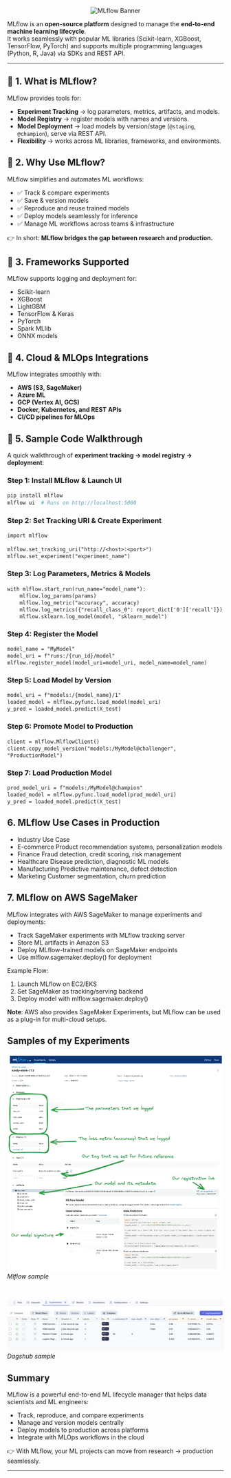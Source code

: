 <p align="center">
  <img src="https://capsule-render.vercel.app/api?type=waving&color=0:D68858,100:D6BF58&height=200&section=header&text=MLflow%20Lifecycle%20Management&fontSize=40&fontColor=fff&fontAlignY=35" alt="MLflow Banner"/>
</p>

MLflow is an **open-source platform** designed to manage the **end-to-end machine learning lifecycle**.  
It works seamlessly with popular ML libraries (Scikit-learn, XGBoost, TensorFlow, PyTorch) and supports multiple programming languages (Python, R, Java) via SDKs and REST API.

---

## 🔹 1. What is MLflow?

MLflow provides tools for:

- **Experiment Tracking** → log parameters, metrics, artifacts, and models.  
- **Model Registry** → register models with names and versions.  
- **Model Deployment** → load models by version/stage (`@staging`, `@champion`), serve via REST API.  
- **Flexibility** → works across ML libraries, frameworks, and environments.  

## 🔹 2. Why Use MLflow?

MLflow simplifies and automates ML workflows:

- ✅ Track & compare experiments  
- ✅ Save & version models  
- ✅ Reproduce and reuse trained models  
- ✅ Deploy models seamlessly for inference  
- ✅ Manage ML workflows across teams & infrastructure  

👉 In short: **MLflow bridges the gap between research and production.**

## 🔹 3. Frameworks Supported

MLflow supports logging and deployment for:

- Scikit-learn  
- XGBoost  
- LightGBM  
- TensorFlow & Keras  
- PyTorch  
- Spark MLlib  
- ONNX models  


## 🔹 4. Cloud & MLOps Integrations

MLflow integrates smoothly with:

- **AWS (S3, SageMaker)**  
- **Azure ML**  
- **GCP (Vertex AI, GCS)**  
- **Docker, Kubernetes, and REST APIs**  
- **CI/CD pipelines for MLOps**  


## 🔹 5. Sample Code Walkthrough

A quick walkthrough of **experiment tracking → model registry → deployment**:

### Step 1: Install MLflow & Launch UI
```bash
pip install mlflow
mlflow ui  # Runs on http://localhost:5000
```

### Step 2: Set Tracking URI & Create Experiment
```
import mlflow

mlflow.set_tracking_uri("http://<host>:<port>")
mlflow.set_experiment("experiment_name")
```

### Step 3: Log Parameters, Metrics & Models
```
with mlflow.start_run(run_name="model_name"):
    mlflow.log_params(params)
    mlflow.log_metric("accuracy", accuracy)
    mlflow.log_metrics({"recall_class_0": report_dict['0']['recall']})
    mlflow.sklearn.log_model(model, "sklearn_model")
```

### Step 4: Register the Model
```
model_name = "MyModel"
model_uri = f"runs:/{run_id}/model"
mlflow.register_model(model_uri=model_uri, model_name=model_name)
```

### Step 5: Load Model by Version
```
model_uri = f"models:/{model_name}/1"
loaded_model = mlflow.pyfunc.load_model(model_uri)
y_pred = loaded_model.predict(X_test)
```

### Step 6: Promote Model to Production
```
client = mlflow.MlflowClient()
client.copy_model_version("models:/MyModel@challenger", "ProductionModel")
```

### Step 7: Load Production Model
```
prod_model_uri = f"models:/MyModel@champion"
loaded_model = mlflow.pyfunc.load_model(prod_model_uri)
y_pred = loaded_model.predict(X_test)
```


## 6. MLflow Use Cases in Production

- Industry	Use Case
- E-commerce	Product recommendation systems, personalization models
- Finance	Fraud detection, credit scoring, risk management
- Healthcare	Disease prediction, diagnostic ML models
- Manufacturing	Predictive maintenance, defect detection
- Marketing	Customer segmentation, churn prediction



## 7. MLflow on AWS SageMaker

MLflow integrates with AWS SageMaker to manage experiments and deployments:
-	Track SageMaker experiments with MLflow tracking server
-	Store ML artifacts in Amazon S3
-	Deploy MLflow-trained models on SageMaker endpoints
-	Use mlflow.sagemaker.deploy() for deployment

Example Flow:
1.	Launch MLflow on EC2/EKS
2.	Set SageMaker as tracking/serving backend
3.	Deploy model with mlflow.sagemaker.deploy()

**Note**: AWS also provides SageMaker Experiments, but MLflow can be used as a plug-in for multi-cloud setups.

## Samples of my Experiments

![Mlflow](mlflow_exp_tracking.webp)
*Mlflow sample*

<br>

![Dagshub](dagshub_exp_tracking.png)
*Dagshub sample*

## Summary

MLflow is a powerful end-to-end ML lifecycle manager that helps data scientists and ML engineers:

-	Track, reproduce, and compare experiments
-	Manage and version models centrally
-	Deploy models to production across platforms
-	Integrate with MLOps workflows in the cloud

👉 With MLflow, your ML projects can move from research → production seamlessly.

---
